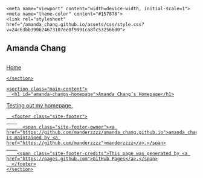 <html lang="en-US">
  <head>
    <meta charset="UTF-8">

<!-- Begin Jekyll SEO tag v2.6.1 -->
<title>Amanda Chang’s Homepage | amanda_chang.github.io</title>
<meta name="generator" content="Jekyll v3.8.5" />
<meta property="og:title" content="Amanda Chang’s Homepage" />
<meta property="og:locale" content="en_US" />
<link rel="canonical" href="https://manderzzzz.github.io/amanda_chang.github.io/" />
<meta property="og:url" content="https://manderzzzz.github.io/amanda_chang.github.io/" />
<meta property="og:site_name" content="amanda_chang.github.io" />
<script type="application/ld+json">
{"@type":"WebSite","url":"https://manderzzzz.github.io/amanda_chang.github.io/","name":"amanda_chang.github.io","headline":"Amanda Chang’s Homepage","@context":"https://schema.org"}</script>
<!-- End Jekyll SEO tag -->

    <meta name="viewport" content="width=device-width, initial-scale=1">
    <meta name="theme-color" content="#157878">
    <link rel="stylesheet" href="/amanda_chang.github.io/assets/css/style.css?v=24c63bb390624673107ee0f9991ca8fc532566d0">
  </head>
  <body>
    <section class="page-header">
      <h1 class="project-name">Amanda Chang</h1>
      <h2 class="project-tagline"></h2>
        <a href="https://manderzzzz.github.io/amanda_chang.github.io" class="btn">Home</a>
        <a href="https://amandasexperience.wordpress.com/" class="btn"Blog</a>
      
    </section>

    <section class="main-content">
      <h1 id="amanda-changs-homepage">Amanda Chang’s Homepage</h1>
<p>Testing out my homepage.</p>


      <footer class="site-footer">
        
          <span class="site-footer-owner"><a href="https://github.com/manderzzzz/amanda_chang.github.io">amanda_chang.github.io</a> is maintained by <a href="https://github.com/manderzzzz">manderzzzz</a>.</span>
        
        <span class="site-footer-credits">This page was generated by <a href="https://pages.github.com">GitHub Pages</a>.</span>
      </footer>
    </section>

    
  </body>
</html>
